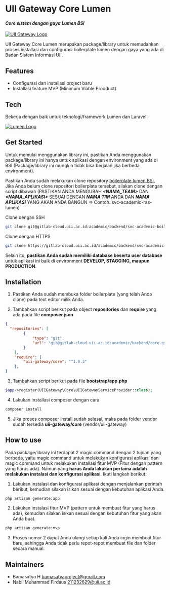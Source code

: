 # UII Gateway Core Lumen

#### _Core sistem dengan gaya Lumen BSI_

[![UII Gateway Logo](https://gateway-dev.uii.ac.id/assets/images/loader/loader.gif)](https://gateway-dev.uii.ac.id/assets/images/loader/loader.gif)

UII Gateway Core Lumen merupakan package/library untuk memudahkan proses installasi dan configurasi boilerplate lumen dengan gaya yang ada di Badan Sistem Informasi UII.

## Features

- Configurasi dan installasi project baru
- Installasi feature MVP (Minimum Viable Prooduct)

## Tech

Bekerja dengan baik untuk teknologi/framework Lumen dan Laravel

[![Lumen Logo](https://cdn-cjido.nitrocdn.com/OWBpPGhVFQSOSTFJpSSOzqWMqrFnKYbA/assets/static/optimized/rev-87f57cb/wp-content/uploads/2020/03/laravel-lumen.png)](https://cdn-cjido.nitrocdn.com/OWBpPGhVFQSOSTFJpSSOzqWMqrFnKYbA/assets/static/optimized/rev-87f57cb/wp-content/uploads/2020/03/laravel-lumen.png)

## Get Started

Untuk memulai menggunakan library ini, pastikan Anda menggunakan package/library ini hanya untuk aplikasi dengan environment yang ada di BSI (Package/library ini mungkin tidak bisa berjalan jika berbeda environment). 

Pastikan Anda sudah melakukan clone repository [boilerplate lumen BSI.](https://gitlab-cloud.uii.ac.id/academic/backend/svc-academic-boilerplate-lumen) Jika Anda belum clone repositori boilerplate tersebut, silakan clone dengan script dibawah (PASTIKAN ANDA MENGUBAH _**<NAMA_TEAM>**_ DAN _**<NAMA_APLIKASI>**_ SESUAI DENGAN _**NAMA TIM**_ ANDA DAN _**NAMA APLIKASI**_ YANG AKAN ANDA BANGUN => Contoh: svc-academic-ras-lumen)

Clone dengan SSH
```sh
git clone git@gitlab-cloud.uii.ac.id:academic/backend/svc-academic-boilerplate-lumen.git svc-<NAMA_TEAM>-<NAMA_APLIKASI>-lumen
```

Clone dengan HTTPS
```sh
git clone https://gitlab-cloud.uii.ac.id/academic/backend/svc-academic-boilerplate-lumen.git svc-<NAMA_TEAM>-<NAMA_APLIKASI>-lumen
```

Selain itu, **pastikan Anda sudah memiliki database beserta user database** untuk aplikasi ini baik di environment **DEVELOP, STAGGING, maupun PRODUCTION**.

## Installation

1. Pastikan Anda sudah membuka folder boilerplate (yang telah Anda clone) pada text editor milik Anda.

2. Tambahkan script berikut pada object **repositories** dan **require** yang ada pada file **composer.json**
``` json
{
  "repositories": [
        {
            "type": "git",
            "url": "git@gitlab-cloud.uii.ac.id:academic/backend/core.git"
        }
    ],
    "require": {
        "uii-gateway/core": "^1.0.3"
    },
}
```

3. Tambahkan script berikut pada file **bootstrap/app.php**
``` php
$app->register(UIIGateway\Core\UIIGatewayServiceProvider::class);
``` 

4. Lakukan installasi composer dengan cara
```sh
composer install
```

5. Jika proses composer install sudah selesai, maka pada folder vendor sudah tersedia **uii-gateway/core** (vendor/uii-gateway)


## How to use

Pada package/library ini terdapat 2 magic command dengan 2 tujuan yang berbeda, yaitu magic command untuk melakukan konfigurasi aplikasi dan magic command untuk melakukan installasi fitur MVP (Fitur dengan pattern yang harus ada).
Namun yang **harus Anda lakukan pertama adalah melakukan instalasi dan konfigurasi aplikasi**. Ikuti langkah berikut:

1. Lakukan instalasi dan konfigurasi aplikasi dengan menjalankan perintah berikut, kemudian silakan isikan sesuai dengan kebutuhan aplikasi Anda.
```sh
php artisan generate:app
```

2. Lakukan instalasi fitur MVP (pattern untuk membuat fitur yang harus ada), kemudian silakan isikan sesuai dengan kebutuhan fitur yang akan Anda buat.
```sh
php artisan generate:mvp
```

3. Proses nomor 2 dapat Anda ulangi setiap kali Anda ingin membuat fitur baru, sehingga Anda tidak perlu repot-repot membuat file dan folder secara manual.

## Maintainers

* Bamasatya H <bamasatyaproject@gmail.com>
* Nabil Muhammad Firdaus <211232629@uii.ac.id>